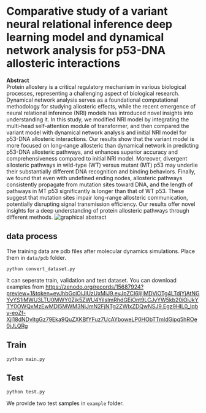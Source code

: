 # Comparative study of a variant neural relational inference deep learning model and dynamical network analysis for p53-DNA allosteric interactions
**Abstract** <br>
Protein allostery is a critical regulatory mechanism in various biological processes, representing a challenging aspect of biological research. Dynamical network analysis serves as a foundational computational methodology for studying allosteric effects, while the recent emergence of neural relational inference (NRI) models has introduced novel insights into understanding it. In this study, we modified NRI model by integrating the multi-head self-attention module of transformer, and then compared the variant model with dynamical network analysis and initial NRI model for p53-DNA allosteric interactions. Our results show that the variant model is more focused on long-range allosteric than dynamical network in predicting p53-DNA allosteric pathways, and enhances superior accuracy and comprehensiveness compared to initial NRI model. Moreover, divergent allosteric pathways in wild-type (WT) versus mutant (MT) p53 may underlie their substantially different DNA recognition and binding behaviors. Finally, we found that even with undefined ending nodes, allosteric pathways consistently propagate from mutation sites toward DNA, and the length of pathways in MT p53 significantly is longer than that of WT p53. These suggest that mutation sites impair long-range allosteric communication, potentially disrupting signal transmission efficiency. Our results offer novel insights for a deep understanding of protein allosteric pathways through different methods.
![graphical abstract](https://github.com/user-attachments/assets/3d5ba1fa-a32b-4078-be44-299fe8a31515)
## data process
The training data are pdb files after molecular dynamics simulations. Place them in ```data/pdb``` folder.
```
python convert_dataset.py
```
It can seperate train, validation and test dataset.
You can download examples from https://zenodo.org/records/15687924?preview=1&token=eyJhbGciOiJIUzUxMiJ9.eyJpZCI6IjljMDViOTg4LTdjYjAtNGYyYS1iMWU3LTU0MWY0Zjk5ZWU4YiIsImRhdGEiOnt9LCJyYW5kb20iOiJkYTY0OWQxMzEwMDI5MWM3NjJmN2FjNTg2ZWIxZDQwNSJ9.Egz9HIL0_Iqby-eoZf-Xjl18dNDvltgGz79Eka9QuZXKBfYFuz7UcAYboweLP0HObTTmIdGipq5hROe0jJLQRg

## Train
```
python main.py
```

## Test
```
python test.py
```
We provide two test samples in ```example``` folder. 


